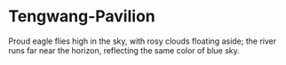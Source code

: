 # Tengwang-Pavilion
Proud eagle flies high in the sky, with rosy clouds floating aside; the river runs far near the horizon, reflecting the same color of blue sky.  
